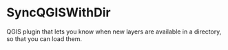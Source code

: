 # SyncQGISWithDir
QGIS plugin that lets you know when new layers are available in a directory, so that you can load them.

